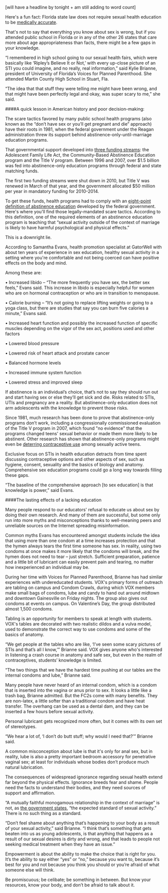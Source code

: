 [will have a headline by tonight + am still adding to word count]

Here's a fun fact: Florida state law does not require sexual health education to be [medically accurate](https://www.guttmacher.org/statecenter/spibs/spib_SE.pdf).

That's not to say that everything you know about sex is wrong, but if you attended public school in Florida or in any of the other 26 states that care more about age appropriateness than facts, there might be a few gaps in your knowledge.

“I remembered in high school going to our sexual health fairs, which were basically like ‘Ripley’s Believe It or Not,’ with every up-close picture of an STI you could imagine, and no really, real information,” said Kylie Brianne, president of University of Florida’s Voices for Planned Parenthood. She attended Martin County High School in Stuart, Fla.

“The idea that that stuff they were telling me might have been wrong, and that might have been perfectly legal and okay, was super scary to me,” she said.

####A quick lesson in American history and poor decision-making: 

The scare tactics favored by many public school health programs (also known as the “don’t have sex or you’ll get pregnant and die” approach) have their roots in 1981, when the federal government under the Reagan administration threw its support behind abstinence-only-until-marriage education programs.

That governmental support developed into [three funding streams]( http://www.siecus.org/index.cfm?fuseaction=page.viewPage&pageID=1340&nodeID=1): the Adolescent Family Life Act, the Community-Based Abstinence Education program and the Title V program. Between 1996 and 2007, over $1.5 billion was fed into abstinence-only education programs through federal and state matching funds. 

The first two funding streams were shut down in 2010, but Title V was renewed in March of that year, and the government allocated $50 million per year in mandatory funding for 2010-2014.

To get these funds, health programs had to comply with an [eight-point definition of abstinence education](http://www.siecus.org/_data/global/images/FL%20Report%20-%20Sex%20Education%20in%20the%20Sunshine%20State.pdf) developed by the federal government. Here's where you'll find those legally-mandated scare tactics. According to this definition, one of the required elements of an abstinence education program is teaching that “sexual activity outside of the context of marriage is likely to have harmful psychological and physical effects.”

This is a downright lie.

According to Samantha Evans, health promotion specialist at GatorWell with about ten years of experience in sex education, healthy sexual activity in a setting where you're comfortable and not being coerced can have positive effects on the body and mind.

Among these are: 

• Increased libido – “The more frequently you have sex, the better sex feels,” Evans said. This increase in libido is especially helpful for women who are on hormonal contraception or who are in transition to menopause. 

• Calorie burning – “It’s not going to replace lifting weights or going to a yoga class, but there are studies that say you can burn five calories a minute,” Evans said. 

• Increased heart function and possibly the increased function of specific muscles depending on the vigor of the sex act, positions used and other factors 

• Lowered blood pressure 

• Lowered risk of heart attack and prostate cancer 

• Balanced hormone levels 

• Increased immune system function 

• Lowered stress and improved sleep

If abstinence is an individual’s choice, that’s not to say they should run out and start having sex or else they’ll get sick and die. Risks related to STIs, UTIs and pregnancy are a reality. But abstinence-only education does not arm adolescents with the knowledge to prevent those risks. 

Since 1981, much research has been done to prove that abstinence-only programs don’t work, including a congressionally commissioned evaluation of the Title V program in 2007, which found "no evidence" that the programs changed teens' sexual behavior or made them more likely to be abstinent. Other research has shown that abstinence-only programs might even be [deterring contraceptive use](http://www.guttmacher.org/pubs/FB-Teen-Sex-Ed.html) among sexually active teens. 

Exclusive focus on STIs in health education detracts from time spent discussing contraceptive options and other aspects of sex, such as hygiene, consent, sexuality and the basics of biology and anatomy. Comprehensive sex education programs could go a long way towards filling these gaps.

“The baseline of the comprehensive approach [to sex education] is that knowledge is power,” said Evans.

####The lasting effects of a lacking education

Many people respond to our educators' refusal to educate us about sex by doing their own research. And many of them are successful, but some only run into more myths and misconceptions thanks to well-meaning peers and unreliable sources on the Internet spreading misinformation.

Common myths Evans has encountered amongst students include the idea that using more than one condom at a time increases protection and that the hymen always tears the first time someone has sex. In reality, using two condoms at once makes it more likely that the condoms will break, and the hymen does not need to tear – just stretch. Sufficient preparation, patience and a little bit of lubricant can easily prevent pain and tearing, no matter how inexperienced an individual may be.

During her time with Voices for Planned Parenthood, Brianne has had similar experiences with undereducated students.
VOX's primary forms of outreach are tabling on campus and Condom Crawls, during which VOX members make small bags of condoms, lube and candy to hand out around midtown and downtown Gainesville on Friday nights. The group also gives out condoms at events on campus. On Valentine’s Day, the group distributed almost 1,500 condoms.

Tabling is an opportunity for members to speak at length with students. VOX's tables are decorated with two realistic dildos and a vulva model, used to demonstrate the correct way to use condoms and some of the basics of anatomy.

“We get people at the tables who are like, ‘I’ve seen some scary pictures of STIs and that’s all I know,’” Brianne said.
VOX gives anyone who's interested in listening a crash course in anatomy and safe sex, but even in the realm of contraceptives, students’ knowledge is limited.

“The two things that we have the hardest time pushing at our tables are the internal condoms and lube,” Brianne said.

Many people have never heard of an internal condom, which is a condom that is inserted into the vagina or anus prior to sex. It looks a little like a trash bag, Brianne admitted. But the FC2s come with many benefits. They are non-latex, a little softer than a traditional condom and have heat transfer. The overhang can be used as a dental dam, and they can be inserted a few hours before sexual activity.

Personal lubricant gets recognized more often, but it comes with its own set of stereotypes.

“We hear a lot of, ‘I don’t do butt stuff; why would I need that?’” Brianne said.

A common misconception about lube is that it's only for anal sex, but in reality, lube is also a pretty important bedroom accessory for penetrative vaginal sex; at least for individuals whose bodies don’t produce much natural lubrication.

The consequences of widespread ignorance regarding sexual health extend far beyond the physical effects. Ignorance breeds fear and shame. People need the facts to understand their bodies, and they need sources of support and affirmation.

“A mutually faithful monogamous relationship in the context of marriage” is not, as [the government states](http://www.siecus.org/_data/global/images/FL%20Report%20-%20Sex%20Education%20in%20the%20Sunshine%20State.pdf), “the expected standard of sexual activity.” There is no such thing as a standard.

“Don’t feel shame about anything that’s happening to your body as a result of your sexual activity,” said Brianne. “I think that’s something that gets beaten into us as young adolescents, is that anything that happens as a result of our sexual desires is dirty and wrong, and that leads to people not seeking medical treatment when they have an issue.”

Empowerment is about the ability to make the choice that is right for you. It’s the ability to say either “yes” or “no,” because you want to, because it’s best for you and not because you think you should or you’re afraid of what someone else will think.

Be promiscuous; be celibate; be something in between. But know your resources, know your body, and don’t be afraid to talk about it.
